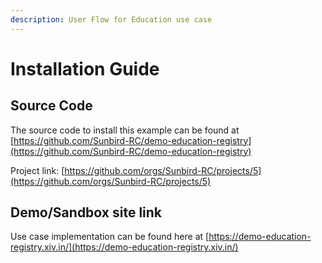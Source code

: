 ```yaml
---
description: User Flow for Education use case
---
```


# Installation Guide

## Source Code

The source code to install this example can be found at [https://github.com/Sunbird-RC/demo-education-registry](https://github.com/Sunbird-RC/demo-education-registry)

Project link: [https://github.com/orgs/Sunbird-RC/projects/5](https://github.com/orgs/Sunbird-RC/projects/5)

## Demo/Sandbox site link

Use case implementation can be found here at [https://demo-education-registry.xiv.in/](https://demo-education-registry.xiv.in/)
